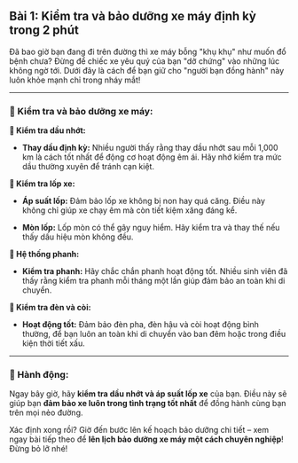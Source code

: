 ## Bài 1: Kiểm tra và bảo dưỡng xe máy định kỳ trong 2 phút

Đã bao giờ bạn đang đi trên đường thì xe máy bỗng "khụ khụ" như muốn đổ bệnh chưa? Đừng để chiếc xe yêu quý của bạn "dở chứng" vào những lúc không ngờ tới. Dưới đây là cách để bạn giữ cho "người bạn đồng hành" này luôn khỏe mạnh chỉ trong nháy mắt!

---

### 📌 Kiểm tra và bảo dưỡng xe máy:

**🔹 Kiểm tra dầu nhớt:**

- **Thay dầu định kỳ:** Nhiều người thấy rằng thay dầu nhớt sau mỗi 1,000 km là cách tốt nhất để động cơ hoạt động êm ái. Hãy nhớ kiểm tra mức dầu thường xuyên để tránh cạn kiệt.

**🔹 Kiểm tra lốp xe:**

- **Áp suất lốp:** Đảm bảo lốp xe không bị non hay quá căng. Điều này không chỉ giúp xe chạy êm mà còn tiết kiệm xăng đáng kể. 

- **Mòn lốp:** Lốp mòn có thể gây nguy hiểm. Hãy kiểm tra và thay thế nếu thấy dấu hiệu mòn không đều.

**🔹 Hệ thống phanh:**

- **Kiểm tra phanh:** Hãy chắc chắn phanh hoạt động tốt. Nhiều sinh viên đã thấy rằng kiểm tra phanh mỗi tháng một lần giúp đảm bảo an toàn khi di chuyển.

**🔹 Kiểm tra đèn và còi:**

- **Hoạt động tốt:** Đảm bảo đèn pha, đèn hậu và còi hoạt động bình thường, để bạn luôn an toàn khi di chuyển vào ban đêm hoặc trong điều kiện thời tiết xấu.

---

### 🚀 Hành động:

Ngay bây giờ, hãy **kiểm tra dầu nhớt và áp suất lốp xe** của bạn. Điều này sẽ giúp bạn **đảm bảo xe luôn trong tình trạng tốt nhất** để đồng hành cùng bạn trên mọi nẻo đường.

Xác định xong rồi? Giờ đến bước lên kế hoạch bảo dưỡng chi tiết – xem ngay bài tiếp theo để **lên lịch bảo dưỡng xe máy một cách chuyên nghiệp**! Đừng bỏ lỡ nhé!